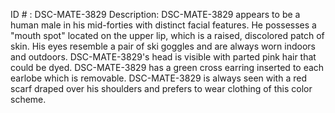 ID # : DSC-MATE-3829
Description: DSC-MATE-3829 appears to be a human male in his mid-forties with distinct facial features. He possesses a "mouth spot" located on the upper lip, which is a raised, discolored patch of skin. His eyes resemble a pair of ski goggles and are always worn indoors and outdoors. DSC-MATE-3829's head is visible with parted pink hair that could be dyed. DSC-MATE-3829 has a green cross earring inserted to each earlobe which is removable. DSC-MATE-3829 is always seen with a red scarf draped over his shoulders and prefers to wear clothing of this color scheme.